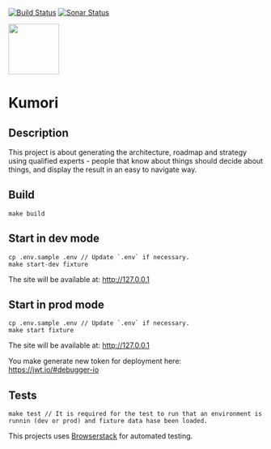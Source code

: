 [![Build Status](https://travis-ci.org/Mathmagicians/kumori.svg?branch=master)](https://travis-ci.org/Mathmagicians/kumori)
[![Sonar Status](https://sonarcloud.io/api/project_badges/measure?project=Mathmagicians_kumori&metric=alert_status)](https://sonarcloud.io/dashboard?id=Mathmagicians_kumori)

<img src="https://p14.zdusercontent.com/attachment/1015988/ILt64wv09EiSYlczYn9qT6sbO?token=eyJhbGciOiJkaXIiLCJlbmMiOiJBMTI4Q0JDLUhTMjU2In0..p5isVLQUoFjBFQxrbKuZ7A.pd5GzuefqEFeVonPbUT2RXV9zfcjOMeceoWh-DvzrUaKpmmoJ3bfFFsRGo3_hkwsz0WUlLCfibURlXnD3TUIuUarpqcEIScqbRDRImkgp8yp8pMrVsldZVcx3-pdyY0JsssrpGMxVBFEF-0sRpUU5fpcLLaR1SC9RjPsN7fRroQ45UOpYbfntVwaAIeEiKcVbqW4DSIyGJ2yqsYB4JCXKbo-kmLv9Y2huo87j4qbZnnvAUV2y99_QpPcl5KRDvsy6L4qXBasZU4bHa7YnE83CK5PphMORCfcAT7pAk9tgrU.58aljhq1tzvjb-BavJPb8w" width="100">

# Kumori

## Description

This project is about generating the architecture, roadmap and strategy using qualified experts - people that know about things should decide about things, and display the result in an easy to navigate way.

## Build
    make build

## Start in dev mode
    cp .env.sample .env // Update `.env` if necessary.
    make start-dev fixture

The site will be available at: <http://127.0.0.1>

## Start in prod mode
    cp .env.sample .env // Update `.env` if necessary.
    make start fixture

The site will be available at: <http://127.0.0.1>

You make generate new token for deployment here: <https://jwt.io/#debugger-io>

## Tests
    make test // It is required for the test to run that an environment is runnin (dev or prod) and fixture data hase been loaded.

This projects uses [Browserstack](https://www.browserstack.com) for automated testing.
